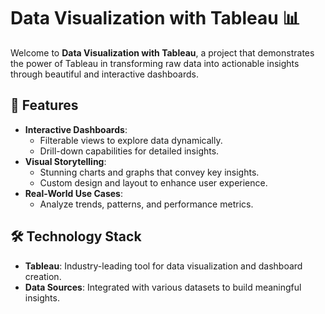 # Data Visualization with Tableau 📊

Welcome to **Data Visualization with Tableau**, a project that demonstrates the power of Tableau in transforming raw data into actionable insights through beautiful and interactive dashboards. 

## 🚀 Features

- **Interactive Dashboards**:
  - Filterable views to explore data dynamically.
  - Drill-down capabilities for detailed insights.
- **Visual Storytelling**:
  - Stunning charts and graphs that convey key insights.
  - Custom design and layout to enhance user experience.
- **Real-World Use Cases**:
  - Analyze trends, patterns, and performance metrics.

## 🛠️ Technology Stack

- **Tableau**: Industry-leading tool for data visualization and dashboard creation.
- **Data Sources**: Integrated with various datasets to build meaningful insights.
